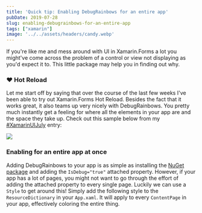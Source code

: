 ```yaml
---
title: 'Quick tip: Enabling DebugRainbows for an entire app'
pubDate: 2019-07-28
slug: enabling-debugrainbows-for-an-entire-app
tags: ["xamarin"]
image: '../../assets/headers/candy.webp'
---
```


If you're like me and mess around with UI in Xamarin.Forms a lot you might've come across the problem of a control or view not displaying as you'd expect it to. This little package may help you in finding out why.

### ❤️ Hot Reload

Let me start off by saying that over the course of the last few weeks I've been able to try out Xamarin.Forms Hot Reload. Besides the fact that it works great, it also teams up very nicely with DebugRainbows. You pretty much instantly get a feeling for where all the elements in your app are and the space they take up. Check out this sample below from my [#XamarinUIJuly](https://www.thewissen.io/create-a-kickass-banking-app-using-a-basepage-in-xamarin/) entry:

![](/images/posts/rainbow.png?style=halfsize)

### Enabling for an entire app at once

Adding DebugRainbows to your app is as simple as installing the [NuGet package](https://www.nuget.org/packages/Xamarin.Forms.DebugRainbows) and adding the `IsDebug="true"` attached property. However, if your app has a lot of pages, you might not want to go through the effort of adding the attached property to every single page. Luckily we can use a `Style` to get around this! Simply add the following style to the `ResourceDictionary` in your `App.xaml`. It will apply to every `ContentPage` in your app, effectively coloring the entire thing.

<script src="https://gist.github.com/sthewissen/c8d20144c10539f0f703f0105c157835.js"></script>